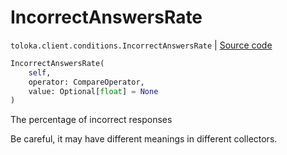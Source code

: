 # IncorrectAnswersRate
`toloka.client.conditions.IncorrectAnswersRate` | [Source code](https://github.com/Toloka/toloka-kit/blob/v0.1.26/src/client/conditions.py#L200)

```python
IncorrectAnswersRate(
    self,
    operator: CompareOperator,
    value: Optional[float] = None
)
```

The percentage of incorrect responses


Be careful, it may have different meanings in different collectors.

